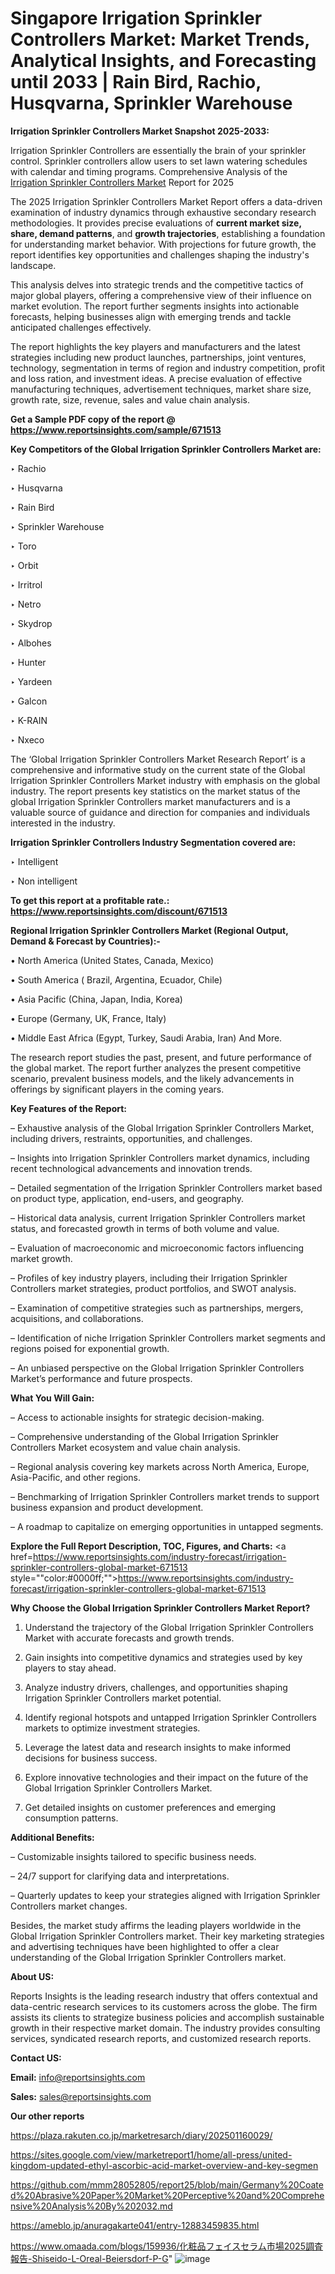 # Singapore Irrigation Sprinkler Controllers Market: Market Trends, Analytical Insights, and Forecasting until 2033 | Rain Bird, Rachio, Husqvarna, Sprinkler Warehouse

<strong>Irrigation Sprinkler Controllers Market Snapshot 2025-2033:</strong>

Irrigation Sprinkler Controllers are essentially the brain of your sprinkler control. Sprinkler controllers allow users to set lawn watering schedules with calendar and timing programs. Comprehensive Analysis of the <a href=https://www.reportsinsights.com/sample/671513>Irrigation Sprinkler Controllers Market</a> Report for 2025

The 2025 Irrigation Sprinkler Controllers Market Report offers a data-driven examination of industry dynamics through exhaustive secondary research methodologies. It provides precise evaluations of <strong>current market size, share, demand patterns</strong>, and <strong>growth trajectories</strong>, establishing a foundation for understanding market behavior. With projections for future growth, the report identifies key opportunities and challenges shaping the industry's landscape.

This analysis delves into strategic trends and the competitive tactics of major global players, offering a comprehensive view of their influence on market evolution. The report further segments insights into actionable forecasts, helping businesses align with emerging trends and tackle anticipated challenges effectively.

The report highlights the key players and manufacturers and the latest strategies including new product launches, partnerships, joint ventures, technology, segmentation in terms of region and industry competition, profit and loss ration, and investment ideas. A precise evaluation of effective manufacturing techniques, advertisement techniques, market share size, growth rate, size, revenue, sales and value chain analysis.

<strong>Get a Sample PDF copy of the report @ <a href=https://www.reportsinsights.com/sample/671513 style=color:#0000ff;>https://www.reportsinsights.com/sample/671513</a></strong>

<strong>Key Competitors of the Global Irrigation Sprinkler Controllers Market are:</strong>

‣ Rachio

‣ Husqvarna

‣ Rain Bird

‣ Sprinkler Warehouse

‣ Toro

‣ Orbit

‣ Irritrol

‣ Netro

‣ Skydrop

‣ Albohes

‣ Hunter

‣ Yardeen

‣ Galcon

‣ K-RAIN

‣ Nxeco

The ‘Global Irrigation Sprinkler Controllers Market Research Report’ is a comprehensive and informative study on the current state of the Global Irrigation Sprinkler Controllers Market industry with emphasis on the global industry. The report presents key statistics on the market status of the global Irrigation Sprinkler Controllers market manufacturers and is a valuable source of guidance and direction for companies and individuals interested in the industry.

<strong>Irrigation Sprinkler Controllers Industry Segmentation covered are:</strong>

‣ Intelligent

‣ Non intelligent

<strong>To get this report at a profitable rate.: <a href=https://www.reportsinsights.com/discount/671513 style=color:#0000ff;>https://www.reportsinsights.com/discount/671513</a></strong>

<strong>Regional Irrigation Sprinkler Controllers Market (Regional Output, Demand &amp; Forecast by Countries):-</strong>

• North America (United States, Canada, Mexico)

• South America ( Brazil, Argentina, Ecuador, Chile)

• Asia Pacific (China, Japan, India, Korea)

• Europe (Germany, UK, France, Italy)

• Middle East Africa (Egypt, Turkey, Saudi Arabia, Iran) And More.

The research report studies the past, present, and future performance of the global market. The report further analyzes the present competitive scenario, prevalent business models, and the likely advancements in offerings by significant players in the coming years.

<strong>Key Features of the Report:</strong>

– Exhaustive analysis of the Global Irrigation Sprinkler Controllers Market, including drivers, restraints, opportunities, and challenges.

– Insights into Irrigation Sprinkler Controllers market dynamics, including recent technological advancements and innovation trends.

– Detailed segmentation of the Irrigation Sprinkler Controllers market based on product type, application, end-users, and geography.

– Historical data analysis, current Irrigation Sprinkler Controllers market status, and forecasted growth in terms of both volume and value.

– Evaluation of macroeconomic and microeconomic factors influencing market growth.

– Profiles of key industry players, including their Irrigation Sprinkler Controllers market strategies, product portfolios, and SWOT analysis.

– Examination of competitive strategies such as partnerships, mergers, acquisitions, and collaborations.

– Identification of niche Irrigation Sprinkler Controllers market segments and regions poised for exponential growth.

– An unbiased perspective on the Global Irrigation Sprinkler Controllers Market’s performance and future prospects.

<strong>What You Will Gain:</strong>

– Access to actionable insights for strategic decision-making.

– Comprehensive understanding of the Global Irrigation Sprinkler Controllers Market ecosystem and value chain analysis.

– Regional analysis covering key markets across North America, Europe, Asia-Pacific, and other regions.

– Benchmarking of Irrigation Sprinkler Controllers market trends to support business expansion and product development.

– A roadmap to capitalize on emerging opportunities in untapped segments.

<strong>Explore the Full Report Description, TOC, Figures, and Charts:</strong>
<a href=https://www.reportsinsights.com/industry-forecast/irrigation-sprinkler-controllers-global-market-671513 style=""color:#0000ff;"">https://www.reportsinsights.com/industry-forecast/irrigation-sprinkler-controllers-global-market-671513</a>

<strong>Why Choose the Global Irrigation Sprinkler Controllers Market Report?</strong>

1. Understand the trajectory of the Global Irrigation Sprinkler Controllers Market with accurate forecasts and growth trends.

2. Gain insights into competitive dynamics and strategies used by key players to stay ahead.

3. Analyze industry drivers, challenges, and opportunities shaping Irrigation Sprinkler Controllers market potential.

4. Identify regional hotspots and untapped Irrigation Sprinkler Controllers markets to optimize investment strategies.

5. Leverage the latest data and research insights to make informed decisions for business success.

6. Explore innovative technologies and their impact on the future of the Global Irrigation Sprinkler Controllers Market.

7. Get detailed insights on customer preferences and emerging consumption patterns.

<strong>Additional Benefits:</strong>

– Customizable insights tailored to specific business needs.

– 24/7 support for clarifying data and interpretations.

– Quarterly updates to keep your strategies aligned with Irrigation Sprinkler Controllers market changes.

Besides, the market study affirms the leading players worldwide in the Global Irrigation Sprinkler Controllers market. Their key marketing strategies and advertising techniques have been highlighted to offer a clear understanding of the Global Irrigation Sprinkler Controllers market.

<strong><strong>About US</strong>:</strong>

Reports Insights is the leading research industry that offers contextual and data-centric research services to its customers across the globe. The firm assists its clients to strategize business policies and accomplish sustainable growth in their respective market domain. The industry provides consulting services, syndicated research reports, and customized research reports.

<strong>Contact US:</strong>

<p class=><b>Email:</b> <a href=mailto:info@reportsinsights.com>info@reportsinsights.com</a></p>
<p class=><b>Sales:</b> <a href=mailto:sales@reportsinsights.com>sales@reportsinsights.com</a></p>

<strong>Our other reports</strong>

<a href=https://plaza.rakuten.co.jp/marketresarch/diary/202501160029/>https://plaza.rakuten.co.jp/marketresarch/diary/202501160029/</a>

<a href=https://sites.google.com/view/marketreport1/home/all-press/united-kingdom-updated-ethyl-ascorbic-acid-market-overview-and-key-segmen>https://sites.google.com/view/marketreport1/home/all-press/united-kingdom-updated-ethyl-ascorbic-acid-market-overview-and-key-segmen</a>

<a href=https://github.com/mmm28052805/report25/blob/main/Germany%20Coated%20Abrasive%20Paper%20Market%20Perceptive%20and%20Comprehensive%20Analysis%20By%202032.md>https://github.com/mmm28052805/report25/blob/main/Germany%20Coated%20Abrasive%20Paper%20Market%20Perceptive%20and%20Comprehensive%20Analysis%20By%202032.md</a>

<a href=https://ameblo.jp/anuragakarte041/entry-12883459835.html>https://ameblo.jp/anuragakarte041/entry-12883459835.html</a>

<a href=https://www.omaada.com/blogs/159936/化粧品フェイスセラム市場2025調査報告-Shiseido-L-Oreal-Beiersdorf-P-G>https://www.omaada.com/blogs/159936/化粧品フェイスセラム市場2025調査報告-Shiseido-L-Oreal-Beiersdorf-P-G</a>"
![image](https://github.com/user-attachments/assets/602a02de-089a-40b5-bf9e-b1ae4eba3f2c)
